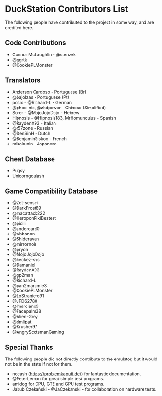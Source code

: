 # DuckStation Contributors List
The following people have contributed to the project in some way, and are credited here.

## Code Contributions
- Connor McLaughlin - @stenzek
- @ggrtk
- @CookiePLMonster

## Translators
- Anderson Cardoso - Portuguese (Br)
- @bajolzas - Portuguese (Pt)
- posix - @Richard-L - German
- @phoe-nix, @zkdpower - Chinese (Simplified)
- Sorer - @MojoJojoDojo - Hebrew
- Hipnosis - @Hipnosis183, MrHomunculus - Spanish
- @RaydenX93 - Italian
- @r57zone - Russian
- @DenSinH - Dutch
- @BenjaminSiskoo - French
- mikakunin - Japanese

## Cheat Database
- Pugsy
- Unicorngoulash

## Game Compatibility Database
 - @Zet-sensei
 - @DarkFrost89
 - @macattack222
 - @HeroponRikiBestest
 - @picili
 - @andercard0
 - @Abbanon
 - @Shideravan
 - @mirrornoir
 - @pryon
 - @MojoJojoDojo
 - @heckez-sys
 - @Damaniel
 - @RaydenX93
 - @gp2man
 - @Richard-L
 - @pan2marumie3
 - @CookiePLMonster
 - @LoStraniero91
 - @JFD62780
 - @lmarciano9
 - @Facepalm38
 - @Alien-Grey
 - @dmlipat
 - @Krusher97
 - @AngryScotsmanGaming

## Special Thanks
The following people did not directly contribute to the emulator, but it would not be in the state if not for them.
 - nocash (https://problemkaputt.de/) for fantastic documentation.
 - @PeterLemon for great simple test programs.
 - amidog for CPU, GTE and GPU test programs.
 - Jakub Czekański - @JaCzekanski - for collaboration on hardware tests.

